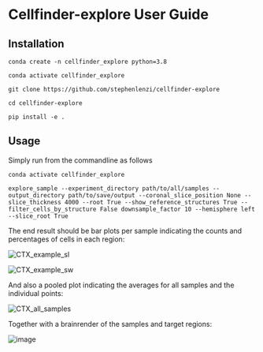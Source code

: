 # Cellfinder-explore User Guide

## Installation


```conda create -n cellfinder_explore python=3.8```

```conda activate cellfinder_explore```

```git clone https://github.com/stephenlenzi/cellfinder-explore```

```cd cellfinder-explore```

```pip install -e .```

## Usage

Simply run from the commandline as follows

```conda activate cellfinder_explore```

```explore_sample --experiment_directory path/to/all/samples --output_directory path/to/save/output --coronal_slice_position None --slice_thickness 4000 --root True --show_reference_structures True --filter_cells_by_structure False downsample_factor 10 --hemisphere left --slice_root True```

The end result should be bar plots per sample indicating the counts and percentages of cells in each region:

![CTX_example_sl](https://user-images.githubusercontent.com/12136220/178689165-a14f9960-76e9-4044-8d47-91e353c8ac48.png)

![CTX_example_sw](https://user-images.githubusercontent.com/12136220/178689187-d13dac1f-6a09-445e-962f-a4bbd00dc565.png)

And also a pooled plot indicating the averages for all samples and the individual points:

![CTX_all_samples](https://user-images.githubusercontent.com/12136220/178689170-d277724a-0ed2-43ac-9fa6-541b5f97a68b.png)

Together with a brainrender of the samples and target regions:

![image](https://user-images.githubusercontent.com/12136220/178687766-f50dccf7-57ab-4fa2-b75a-d9534479f930.png)

